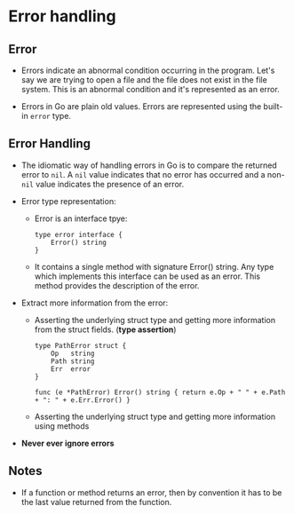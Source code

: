 # Error handling

## Error
- Errors indicate an abnormal condition occurring in the program. Let's say we are trying to open a file and the file does not exist in the file system. This is an abnormal condition and it's represented as an error.

- Errors in Go are plain old values. Errors are represented using the built-in ```error``` type.

## Error Handling
- The idiomatic way of handling errors in Go is to compare the returned error to ```nil```. A ```nil``` value indicates that no error has occurred and a non-```nil``` value indicates the presence of an error.

- Error type representation:
    - Error is an interface tpye:
        ```
        type error interface {  
            Error() string
        }
        ```

    - It contains a single method with signature Error() string. Any type which implements this interface can be used as an error. This method provides the description of the error.

- Extract more information from the error:
    - Asserting the underlying struct type and getting more information from the struct fields. (__type assertion__)
        ```
        type PathError struct {  
            Op   string
            Path string
            Err  error
        }

        func (e *PathError) Error() string { return e.Op + " " + e.Path + ": " + e.Err.Error() }  
        ```
    
    - Asserting the underlying struct type and getting more information using methods

- __Never ever ignore errors__


## Notes
- If a function or method returns an error, then by convention it has to be the last value returned from the function.